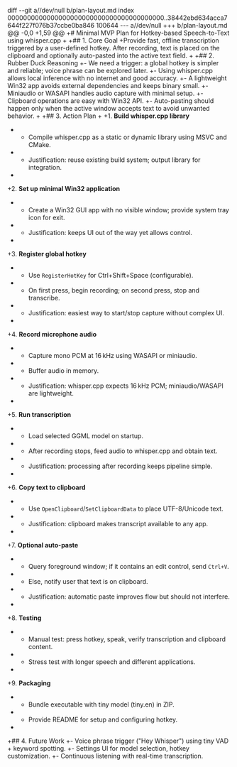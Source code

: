 diff --git a//dev/null b/plan-layout.md
index 0000000000000000000000000000000000000000..38442ebd634acca7644f227f076b37ccbe0ba846 100644
--- a//dev/null
+++ b/plan-layout.md
@@ -0,0 +1,59 @@
+# Minimal MVP Plan for Hotkey-based Speech-to-Text using whisper.cpp
+
+## 1. Core Goal
+Provide fast, offline transcription triggered by a user-defined hotkey. After recording, text is placed on the clipboard and optionally auto-pasted into the active text field.
+
+## 2. Rubber Duck Reasoning
+- We need a trigger: a global hotkey is simpler and reliable; voice phrase can be explored later.
+- Using whisper.cpp allows local inference with no internet and good accuracy.
+- A lightweight Win32 app avoids external dependencies and keeps binary small.
+- Miniaudio or WASAPI handles audio capture with minimal setup.
+- Clipboard operations are easy with Win32 API.
+- Auto-pasting should happen only when the active window accepts text to avoid unwanted behavior.
+
+## 3. Action Plan
+
+1. **Build whisper.cpp library**
+   - Compile whisper.cpp as a static or dynamic library using MSVC and CMake.
+   - Justification: reuse existing build system; output library for integration.
+
+2. **Set up minimal Win32 application**
+   - Create a Win32 GUI app with no visible window; provide system tray icon for exit.
+   - Justification: keeps UI out of the way yet allows control.
+
+3. **Register global hotkey**
+   - Use `RegisterHotKey` for Ctrl+Shift+Space (configurable).
+   - On first press, begin recording; on second press, stop and transcribe.
+   - Justification: easiest way to start/stop capture without complex UI.
+
+4. **Record microphone audio**
+   - Capture mono PCM at 16 kHz using WASAPI or miniaudio.
+   - Buffer audio in memory.
+   - Justification: whisper.cpp expects 16 kHz PCM; miniaudio/WASAPI are lightweight.
+
+5. **Run transcription**
+   - Load selected GGML model on startup.
+   - After recording stops, feed audio to whisper.cpp and obtain text.
+   - Justification: processing after recording keeps pipeline simple.
+
+6. **Copy text to clipboard**
+   - Use `OpenClipboard`/`SetClipboardData` to place UTF-8/Unicode text.
+   - Justification: clipboard makes transcript available to any app.
+
+7. **Optional auto-paste**
+   - Query foreground window; if it contains an edit control, send `Ctrl+V`.
+   - Else, notify user that text is on clipboard.
+   - Justification: automatic paste improves flow but should not interfere.
+
+8. **Testing**
+   - Manual test: press hotkey, speak, verify transcription and clipboard content.
+   - Stress test with longer speech and different applications.
+
+9. **Packaging**
+   - Bundle executable with tiny model (tiny.en) in ZIP.
+   - Provide README for setup and configuring hotkey.
+
+## 4. Future Work
+- Voice phrase trigger ("Hey Whisper") using tiny VAD + keyword spotting.
+- Settings UI for model selection, hotkey customization.
+- Continuous listening with real-time transcription.
